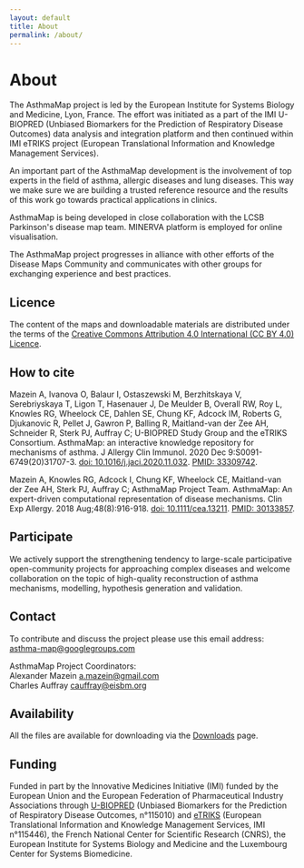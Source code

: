 ```yaml
---
layout: default
title: About
permalink: /about/
---
```


# About

The AsthmaMap project is led by the European Institute for Systems Biology and Medicine, Lyon, France. The effort was initiated as a part of the IMI U-BIOPRED (Unbiased Biomarkers for the Prediction of Respiratory Disease Outcomes) data analysis and integration platform and then continued within IMI eTRIKS project (European Translational Information and Knowledge Management Services).  

An important part of the AsthmaMap development is the involvement of top experts in the field of asthma, allergic diseases and lung diseases. This way we make sure we are building a trusted reference resource and the results of this work go towards practical applications in clinics.  

AsthmaMap is being developed in close collaboration with the LCSB Parkinson's disease map team. MINERVA platform is employed for online visualisation.  

The AsthmaMap project progresses in alliance with other efforts of the Disease Maps Community and communicates with other groups for exchanging experience and best practices.  

## Licence

The content of the maps and downloadable materials are distributed under the terms of the [Creative Commons Attribution 4.0 International (CC BY 4.0) Licence](https://creativecommons.org/licenses/by/4.0/).

## How to cite

Mazein A, Ivanova O, Balaur I, Ostaszewski M, Berzhitskaya V, Serebriyskaya T, Ligon T, Hasenauer J, De Meulder B, Overall RW, Roy L, Knowles RG, Wheelock CE, Dahlen SE, Chung KF, Adcock IM, Roberts G, Djukanovic R, Pellet J, Gawron P, Balling R, Maitland-van der Zee AH, Schneider R, Sterk PJ, Auffray C; U-BIOPRED Study Group and the eTRIKS Consortium. AsthmaMap: an interactive knowledge repository for mechanisms of asthma. J Allergy Clin Immunol. 2020 Dec 9:S0091-6749(20)31707-3. [doi: 10.1016/j.jaci.2020.11.032](https://doi.org/10.1016/j.jaci.2020.11.032). [PMID: 33309742](https://www.ncbi.nlm.nih.gov/pubmed/33309742).  

Mazein A, Knowles RG, Adcock I, Chung KF, Wheelock CE, Maitland-van der Zee AH, Sterk PJ, Auffray C; AsthmaMap Project Team. AsthmaMap: An expert-driven computational representation of disease mechanisms. Clin Exp Allergy. 2018 Aug;48(8):916-918. [doi: 10.1111/cea.13211](https://doi.org/10.1111/cea.13211). [PMID: 30133857](https://www.ncbi.nlm.nih.gov/pubmed/30133857).

## Participate

We actively support the strengthening tendency to large-scale participative open-community projects for approaching complex diseases and welcome collaboration on the topic of high-quality reconstruction of asthma mechanisms, modelling, hypothesis generation and validation.   

## Contact

To contribute and discuss the project please use this email address: [asthma-map@googlegroups.com](mailto:asthma-map@googlegroups.com)  

AsthmaMap Project Coordinators:  
Alexander Mazein [a.mazein@gmail.com](mailto:a.mazein@gmail.com)  
Charles Auffray [cauffray@eisbm.org](mailto:cauffray@eisbm.org)  

## Availability

All the files are available for downloading via the [Downloads](/downloads) page.

## Funding

Funded in part by the Innovative Medicines Initiative (IMI) funded by the European Union and the European Federation of Pharmaceutical Industry Associations through [U-BIOPRED](https://www.europeanlung.org/en/projects-and-research/projects/u-biopred/home) (Unbiased Biomarkers for the Prediction of Respiratory Disease Outcomes, n°115010) and [eTRIKS](https://www.etriks.org/) (European Translational Information and Knowledge Management Services, IMI n°115446), the French National Center for Scientific Research (CNRS), the European Institute for Systems Biology and Medicine and the Luxembourg Center for Systems Biomedicine.
